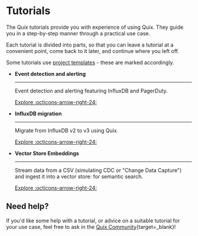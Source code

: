 # Tutorials
 
The Quix tutorials provide you with experience of using Quix. They guide you in a step-by-step manner through a practical use case. 

Each tutorial is divided into parts, so that you can leave a tutorial at a convenient point, come back to it later, and continue where you left off.

Some tutorials use [project templates](../get-started/project-templates.md) - these are marked accordingly.

<div class="grid cards" markdown>

-   __Event detection and alerting__

    ---
    
    Event detection and alerting featuring InfluxDB and PagerDuty.

    [Explore :octicons-arrow-right-24:](../tutorials/influxdb-alerting/overview.md)

-   __InfluxDB migration__

    ---
    
    Migrate from InfluxDB v2 to v3 using Quix.

    [Explore :octicons-arrow-right-24:](../tutorials/influxdb-migration/overview.md)

-   __Vector Store Embeddings__

    ---

    Stream data from a CSV (simulating CDC or "Change Data Capture") and ingest it into a vector store: for semantic search.    

    [Explore :octicons-arrow-right-24:](../tutorials/ingest-embeddings/continuously_ingest_documents_into_a_vector_store_using_apache_kafka.md)

</div>

<!-- old tutorials landing page - these tutorials are out of date or reference out of date templates
<div class="grid cards" markdown>

-   __Computer vision__

    ---
    
    ![Computer vision pipeline](../images/project-templates/computer-vision-pipeline.png)

    `Project template`

    Real-time computer vision using TfL's JamCams.

    [Explore :octicons-arrow-right-24:](../tutorials/computer-vision/overview.md)

-   __Chat sentiment analysis__

    ---
    
    ![Chat sentiment analysis pipeline](../images/project-templates/chat-sentiment-pipeline.png)

    `Project template`

    Chat application with sentiment analysis and typing indicator.

    [Explore :octicons-arrow-right-24:](../tutorials/sentiment-analysis/overview.md)

-   __Clickstream analysis__

    ---
    
    ![Clickstream analysis pipeline](../images/project-templates/clickstream-analysis-pipeline.png)

    `Project template`

    Clickstream analysis for online shop data. Features real-time dashboard and web shop user interface.

    [Explore :octicons-arrow-right-24:](../tutorials/clickstream/overview.md)

-   __Predictive maintenance__

    ---
    
    ![Predictive maintenance pipeline](../images/project-templates/predictive-maintenance-pipeline.png)

    `Project template`

    Predicts failures in 3D printers.

    [Explore :octicons-arrow-right-24:](../tutorials/predictive-maintenance/overview.md)

-   __Train and deploy machine learning (ML)__

    ---

    Extract data from Quix to train your Machine Learning (ML) model in Jupyter Notebook, then deploy your solution in Quix.     

    [Explore :octicons-arrow-right-24:](../tutorials/train-and-deploy-ml/overview.md)

-   __MATLAB and Simulink__

    ---
    
    Deploy real-time MATLAB transformations and Simulink models to Quix.

    [Explore :octicons-arrow-right-24:](../tutorials/matlab/matlab-and-simulink.md)

</div>
-->

## Need help?

If you'd like some help with a tutorial, or advice on a suitable tutorial for your use case, feel free to ask in the [Quix Community](https://quix.io/slack-invite){target=_blank}!
